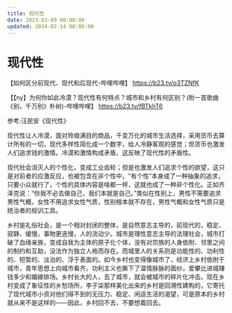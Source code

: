 ```yaml
---
title: 现代性
date: 2023-03-09 00:00:00
updated: 2024-02-14 00:00:00
---
```


# 现代性

【如何区分前现代、现代和后现代-哔哩哔哩】 https://b23.tv/o3TZNfK

【【ny】为何你如此冷漠？现代性有何特点？城市和乡村有何区别？(附一首歌曲《别，千万别》朴树)-哔哩哔哩】 https://b23.tv/fBTkhT6

参考:汪民安《现代性》

现代性让人冷漠，面对玲琅满目的商品，千变万化的城市生活选择，采用货币去算计所有的一切，现代多样性简化成一个数字，给人冷静客观的感觉；但货币也激发人们追求钱的激情。冷漠和激情构成矛盾，这反映了现代性的矛盾性。

现代社会消灭人的个性化，变成工业齿轮；但是也激发人们追求个性的欲望，这只是对前者的应激反应，也被包含在非个性中，“有个性”本身成了一种抽象的追求，只要小众就行了，个性的具体内容是啥都一样，这就也成了一种非个性化。正如齐泽克说：“你我不必去做自己，我们本就是自己。”类似在性别上，男性不需要追求男性气概，女性不用追求女性气质，性别根本就不存在，男性气概和女性气质只是统治者的规训工具。

乡村是礼俗社会，是一个相对封闭的整体，是自然意志主导的，前现代的，稳定、寂静、缓慢，事物更迭慢，人的流动少。城市是理性意志主导的法理社会，城市打破了血缘亲族，变成自我为主体的原子化个体，没有对宗族的人身依附、邻里之间的制约和互助，没法作为独立人格而存在。而城里人的关系则是功能性的、功利性的、短暂的、淡泊的、浮于表面的。如今乡村也变得像城市了，经济上乡村依附于城市，青年思想上向城市看齐，功利主义也撕下了温情脉脉的面纱，爱攀比进城赚钱多少和婚嫁排场。乡村长大的人，去了城市，就会被城市的碎片化冲击。现在乡村变成了象征性的乡愁场所，李子柒那样美化出来的乡村是回溯性建构的，它寄托了现代城市小资对他们得不到的无压力、稳定、闲适生活的渴望，可是原本的乡村就从来不是这样的——因此，乡村回不去，不要想着回去。

